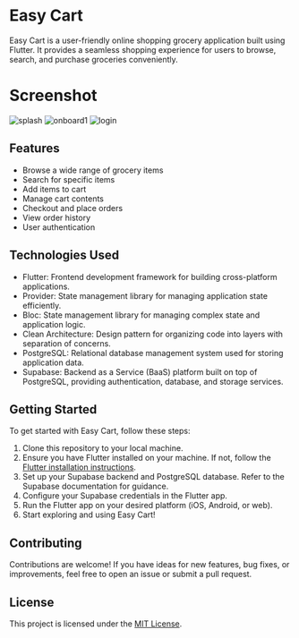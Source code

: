 # Easy Cart

Easy Cart is a user-friendly online shopping grocery application built using Flutter. It provides a seamless shopping experience for users to browse, search, and purchase groceries conveniently.

# Screenshot
![splash](https://github.com/shuhaibkt02/easy_cart/assets/111732518/9aaa01b7-fd6a-4a7c-9289-29402c7d1a49) ![onboard1](https://github.com/shuhaibkt02/easy_cart/assets/111732518/5a260fe8-2348-47fb-b415-dd1ce1ee47a0) ![login](https://github.com/shuhaibkt02/easy_cart/assets/111732518/1e733453-f974-4320-98cf-99e56ff0c6e4)






## Features

- Browse a wide range of grocery items
- Search for specific items
- Add items to cart
- Manage cart contents
- Checkout and place orders
- View order history
- User authentication

## Technologies Used

- Flutter: Frontend development framework for building cross-platform applications.
- Provider: State management library for managing application state efficiently.
- Bloc: State management library for managing complex state and application logic.
- Clean Architecture: Design pattern for organizing code into layers with separation of concerns.
- PostgreSQL: Relational database management system used for storing application data.
- Supabase: Backend as a Service (BaaS) platform built on top of PostgreSQL, providing authentication, database, and storage services.

## Getting Started

To get started with Easy Cart, follow these steps:

1. Clone this repository to your local machine.
2. Ensure you have Flutter installed on your machine. If not, follow the [Flutter installation instructions](https://flutter.dev/docs/get-started/install).
3. Set up your Supabase backend and PostgreSQL database. Refer to the Supabase documentation for guidance.
4. Configure your Supabase credentials in the Flutter app.
5. Run the Flutter app on your desired platform (iOS, Android, or web).
6. Start exploring and using Easy Cart!

## Contributing

Contributions are welcome! If you have ideas for new features, bug fixes, or improvements, feel free to open an issue or submit a pull request.

## License

This project is licensed under the [MIT License](LICENSE).
